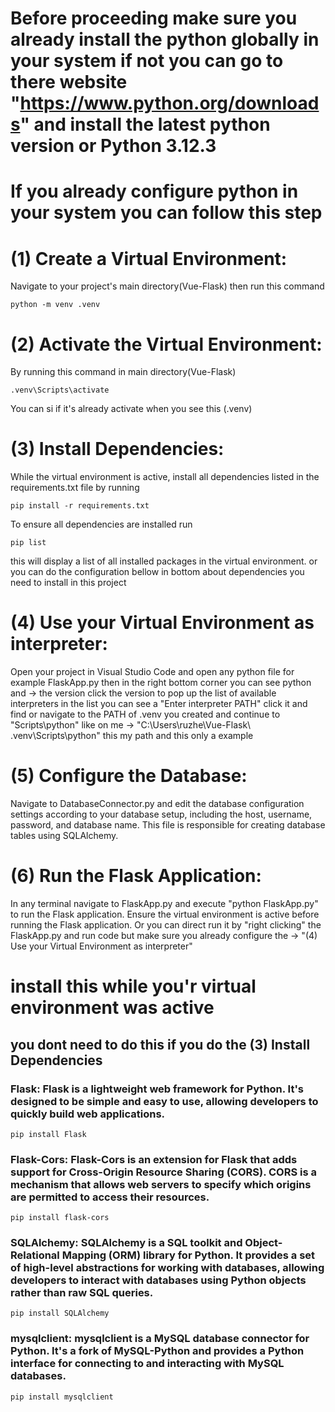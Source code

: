 # Before proceeding make sure you already install the python globally in your system if not you can go to there website "https://www.python.org/downloads" and install the latest python version or Python 3.12.3 

# If you already configure python in your system you can follow this step

# (1) Create a Virtual Environment: 
Navigate to your project's main directory(Vue-Flask) then run this command 
```
python -m venv .venv
```

# (2) Activate the Virtual Environment: 
By running this command in main directory(Vue-Flask)
``` 
.venv\Scripts\activate
```
You can si if it's already activate when you see this (.venv)

# (3) Install Dependencies: 
While the virtual environment is active, install all dependencies listed in the requirements.txt file by running 
```
pip install -r requirements.txt 
```
To ensure all dependencies are installed run 
```
pip list
```
this will display a list of all installed packages in the virtual environment.
or you can do the configuration bellow in bottom about dependencies you need to install in this project

# (4) Use your Virtual Environment as interpreter: 
Open your project in Visual Studio Code and open any python file for example FlaskApp.py then in the 
right bottom corner you can see python and -> the version click the version to pop up the list of available interpreters in the list you can see a "Enter interpreter PATH" click it and find or navigate to the PATH of .venv you created and continue to "Scripts\python" like on me 
-> "C:\Users\ruzhe\Vue-Flask\ .venv\Scripts\python" 
this my path and this only a example

# (5) Configure the Database: 
Navigate to DatabaseConnector.py and edit the database configuration settings according to your database setup, including the host, username, password, and database name. This file is responsible for creating database tables using SQLAlchemy. 

# (6) Run the Flask Application: 
In any terminal navigate to FlaskApp.py and execute "python FlaskApp.py" to run the Flask application. Ensure the virtual environment is active before running the Flask application. 
Or you can direct run it by "right clicking" the FlaskApp.py and run code but make sure you already configure the -> "(4) Use your Virtual Environment as interpreter" 


# install this while you'r virtual environment was active
## you dont need to do this if you do the (3) Install Dependencies

### Flask: Flask is a lightweight web framework for Python. It's designed to be simple and easy to use, allowing developers to quickly build web applications.
```
pip install Flask
```
### Flask-Cors: Flask-Cors is an extension for Flask that adds support for Cross-Origin Resource Sharing (CORS). CORS is a mechanism that allows web servers to specify which origins are permitted to access their resources.
```
pip install flask-cors
```
### SQLAlchemy: SQLAlchemy is a SQL toolkit and Object-Relational Mapping (ORM) library for Python. It provides a set of high-level abstractions for working with databases, allowing developers to interact with databases using Python objects rather than raw SQL queries.
```
pip install SQLAlchemy
```
### mysqlclient: mysqlclient is a MySQL database connector for Python. It's a fork of MySQL-Python and provides a Python interface for connecting to and interacting with MySQL databases.
```
pip install mysqlclient
```

